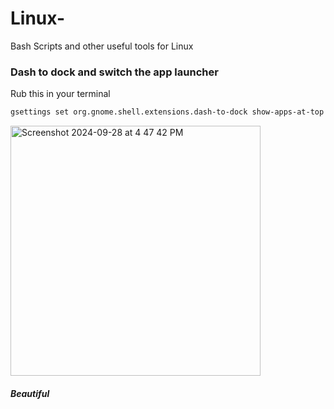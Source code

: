 # Linux-
Bash Scripts and other useful tools for Linux


### Dash to dock and switch the app launcher 

Rub this in your terminal

```bash
gsettings set org.gnome.shell.extensions.dash-to-dock show-apps-at-top true
```

<img width="400" alt="Screenshot 2024-09-28 at 4 47 42 PM" src="https://github.com/user-attachments/assets/9980a941-2713-4f23-beb6-3a962da010bd">

##### *Beautiful*
